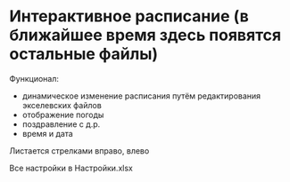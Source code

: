 # Интерактивное расписание (в ближайшее время здесь появятся остальные файлы)

Функционал:
- динамическое изменение расписания путём редактирования экселевских файлов
- отображение погоды
- поздравление с д.р.
- время и дата


Листается стрелками вправо, влево

Все настройки в Настройки.xlsx
